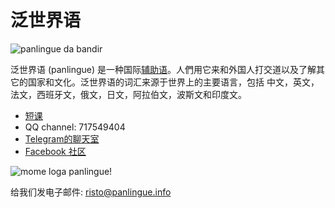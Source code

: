 泛世界语
========

![](http://www.panlingue.info/bandir/bandir.png "panlingue da bandir")

泛世界语 (panlingue) 是一种国际[辅助语](https://zh.wikipedia.org/wiki/%E4%BA%BA%E5%B7%A5%E8%AA%9E%E8%A8%80)。人們用它来和外国人打交道以及了解其它的国家和文化。泛世界语的词汇来源于世界上的主要语言，包括 中文，英文，法文，西班牙文，俄文，日文，阿拉伯文，波斯文和印度文。

- [短课](http://www.panlingue.info/panlingue/mini_darse.html)
- QQ channel: 717549404
- [Telegram的聊天室](https://t.me/joinchat/AAAAAEPVsifmS6xRLAlxVA)
- [Facebook 社区](http://www.facebook.com/groups/panlingue)

![](http://www.panlingue.info/grafe/mome_loga_panlingue.png "mome loga panlingue!")


给我们发电子邮件: risto@panlingue.info



